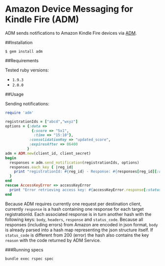 # Amazon Device Messaging for Kindle Fire (ADM)
ADM sends notifications to Amazon Kindle Fire devices via [ADM](https://developer.amazon.com/sdk/adm.html).

##Installation

    $ gem install adm

##Requirements

Tested ruby versions:

* `1.9.3`
* `2.0.0`

##Usage

Sending notifications:

```ruby
require 'adm'

registrationIds = ["abcd","wxyz"]
options = {:data => 
            {:score => "5x1",
             :time => "15:10"},
           :consolidationKey => "updated_score",
           :expiresAfter => 86400
          }
adm = ADM.new(client_id, client_secret)
begin
  responses = adm.send_notification(registrationIds, options)
  responses.each_key { |reg_id|
    print "registrationId: #{reg_id} - Response: #{responses[reg_id][:response]}"
  }
end
rescue AccessKeyError => accessKeyError
  print "Error retrieving access key: #{accessKeyError.response[:status_code]} #{accessKeyError.response[:reason]}"
end
```

Because ADM requires currently one request per destination client, currently `response` is a hash containing one response for each target registrationId. Each associated response is in turn another hash with the following keys: `body`, `headers`, `response` and `status_code`. Because all responses (including errors) from Amazon are encoded in json format, `body` is already parsed into a hash map representing the json structure itself. If `status_code` is different from 200 (error) the hash also contains the key `reason` with the code returned by ADM Service.

###Running specs

    bundle exec rspec spec
